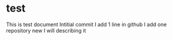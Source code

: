 # test
This is test document
Intitial commit
I add 1 line in github
I add one repository new I will describing it